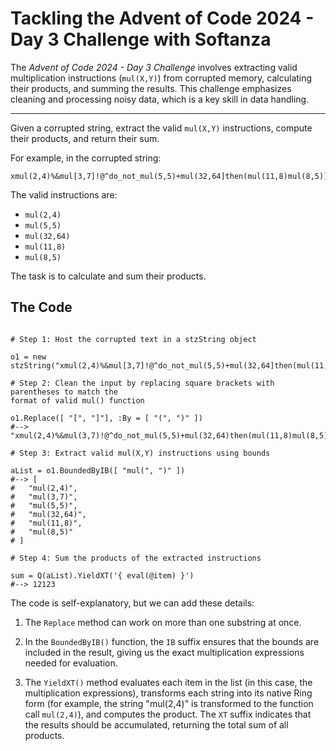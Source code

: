 # Tackling the Advent of Code 2024 - Day 3 Challenge with Softanza

The *Advent of Code 2024 - Day 3 Challenge* involves extracting valid multiplication instructions (`mul(X,Y)`) from corrupted memory, calculating their products, and summing the results. This challenge emphasizes cleaning and processing noisy data, which is a key skill in data handling.

---

Given a corrupted string, extract the valid `mul(X,Y)` instructions, compute their products, and return their sum.

For example, in the corrupted string:

```
xmul(2,4)%&mul[3,7]!@^do_not_mul(5,5)+mul(32,64]then(mul(11,8)mul(8,5))
```

The valid instructions are:

- `mul(2,4)`
- `mul(5,5)`
- `mul(32,64)`
- `mul(11,8)`
- `mul(8,5)`

The task is to calculate and sum their products.

## The Code

```ring

# Step 1: Host the corrupted text in a stzString object

o1 = new stzString("xmul(2,4)%&mul[3,7]!@^do_not_mul(5,5)+mul(32,64]then(mul(11,8)mul(8,5))")

# Step 2: Clean the input by replacing square brackets with parentheses to match the
format of valid mul() function

o1.Replace([ "[", "]"], :By = [ "(", ")" ])
#--> "xmul(2,4)%&mul(3,7)!@^do_not_mul(5,5)+mul(32,64)then(mul(11,8)mul(8,5))"

# Step 3: Extract valid mul(X,Y) instructions using bounds

aList = o1.BoundedByIB([ "mul(", ")" ])
#--> [
#	"mul(2,4)",
#	"mul(3,7)",
#	"mul(5,5)",
#	"mul(32,64)",
#	"mul(11,8)",
#	"mul(8,5)"
# ]

# Step 4: Sum the products of the extracted instructions

sum = Q(aList).YieldXT('{ eval(@item) }') 
#--> 12123
```

The code is self-explanatory, but we can add these details:

1. The `Replace` method can work on more than one substring at once.

2. In the `BoundedByIB()` function, the `IB` suffix ensures that the bounds are included in the result, giving us the exact multiplication expressions needed for evaluation.

3. The `YieldXT()` method evaluates each item in the list (in this case, the multiplication expressions), transforms each string into its native Ring form (for example, the string "mul(2,4)" is transformed to the function call `mul(2,4)`), and computes the product. The `XT` suffix indicates that the results should be accumulated, returning the total sum of all products.
